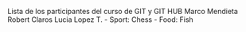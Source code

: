Lista de los participantes del curso de GIT y GIT HUB
Marco Mendieta
Robert Claros 
Lucia Lopez T. - Sport: Chess - Food: Fish


